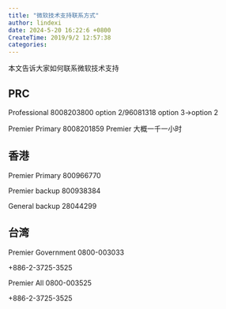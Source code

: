 ```yaml
---
title: "微软技术支持联系方式"
author: lindexi
date: 2024-5-20 16:22:6 +0800
CreateTime: 2019/9/2 12:57:38
categories: 
---
```


本文告诉大家如何联系微软技术支持

<!--more-->


<!-- CreateTime:2019/9/2 12:57:38 -->

<!-- csdn -->

## PRC

Professional 8008203800 option 2/96081318 option 3->option 2

Premier Primary 8008201859 Premier 大概一千一小时

## 香港

Premier Primary 800966770

Premier backup 800938384

General backup 28044299

## 台湾

Premier Government 0800-003033

+886-2-3725-3525

Premier All 0800-003525

+886-2-3725-3525

